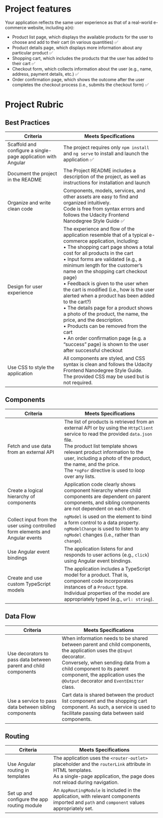 # Project features

Your application reflects the same user experience as that of a real-world e-commerce website, including a(n):

* Product list page, which displays the available products for the user to choose and add to their cart (in various quantities) ✅
* Product details page, which displays more information about any particular product ✅
* Shopping cart, which includes the products that the user has added to their cart ✅
* Checkout form, which collects information about the user (e.g., name, address, payment details, etc.) ✅
* Order confirmation page, which shows the outcome after the user completes the checkout process (i.e., submits the checkout form) ✅

# Project Rubric
## Best Practices
Criteria |	Meets Specifications
---|---
Scaffold and configure a single-page application with Angular |The project requires only `npm install` and `ng serve` to install and launch the application ✅
Document the project in the README | The Project README includes a description of the project, as well as instructions for installation and launch
Organize and write clean code | Components, models, services, and other assets are easy to find and organized intuitively. <br> Code is free from syntax errors and follows the Udacity Frontend Nanodegree Style Guide ✅
Design for user experience | The experience and flow of the application resemble that of a typical e-commerce application, including: <br> • The shopping cart page shows a total cost for all products in the cart <br> • Input forms are validated (e.g., a minimum length for the customer’s name on the shopping cart checkout page) <br> • Feedback is given to the user when the cart is modified (i.e., how is the user alerted when a product has been added to the cart?) <br> • The details page for a product shows a photo of the product, the name, the price, and the description. <br> • Products can be removed from the cart <br> • An order confirmation page (e.g. a “success” page) is shown to the user after successful checkout
Use CSS to style the application | All components are styled, and CSS syntax is clean and follows the Udacity Frontend Nanodegree Style Guide. <br> The provided CSS may be used but is not required.

## Components
Criteria | Meets Specifications
---|---
Fetch and use data from an external API | The list of products is retrieved from an external API or by using the `HttpClient` service to read the provided `data.json` file. <br> The product list template shows relevant product information to the user, including a photo of the product, the name, and the price. <br> The `*ngFor` directive is used to loop over any lists.
Create a logical hierarchy of components | Application code clearly shows component hierarchy where child components are dependent on parent components, and sibling components are not dependent on each other.
Collect input from the user using controlled form elements and Angular events | `ngModel` is used on the element to bind a form control to a data property. `ngModelChange` is used to listen to any `ngModel` changes (i.e., rather than `change`).
Use Angular event bindings | The application listens for and responds to user actions (e.g., `click`) using Angular event bindings.
Create and use custom TypeScript models | The application includes a TypeScript model for a product. That is, component code incorporates instances of a `Product` type. <br> Individual properties of the model are appropriately typed (e.g., `url: string`).

## Data Flow
Criteria | Meets Specifications
---|---
Use decorators to pass data between parent and child components | When information needs to be shared between parent and child components, the application uses the `@Input` decorator. <br> Conversely, when sending data from a child component to its parent component, the application uses the `@Output` decorator and `EventEmitter` class.
Use a service to pass data between sibling components | Cart data is shared between the product list component and the shopping cart component. As such, a service is used to facilitate passing data between said components.

## Routing
Criteria | Meets Specifications
---|---
Use Angular routing in templates | The application uses the `<router-outlet>` placeholder and the `routerLink` attribute in HTML templates. <br> As a single-page application, the page does not reload during navigation.
Set up and configure the app routing module | An `AppRoutingModule` is included in the application, with relevant components imported and `path` and `component` values appropriately set.